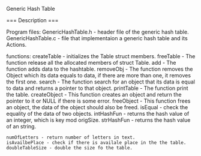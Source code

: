 Generic Hash Table

=== Description ===

Program files:
GenericHashTable.h - header file of the generic hash table.
GenericHashTable.c - file that implementaion a generic hash table and its Actions.

functions:
	createTable - initializes the Table struct members.
	freeTable - The function release all the allocated members of struct Table.
	add - The function adds data to the hashtable.
	removeObj - The function removes the Object which its data equals to data, if there are more than one, it removes the first one.
	search - The function search for an object that its data is equal to data and returns a pointer to that object.
	printTable - The function print the table.
	createObject - This function creates an object and return the pointer to it or NULL if there is some error.
	freeObject - This function frees an object, the data of the object should also be freed.
	isEqual - check the equality of the data of two objects.
	intHashFun - returns the hash value of an integer, which is key mod origSize.
	strHashFun - returns the hash value of an string.
    
    numOfLetters - return number of letters in text.
    isAvailbePlace - check if there is availale place in the the table.
    doubleTableSize - double the size fo the table.

	





